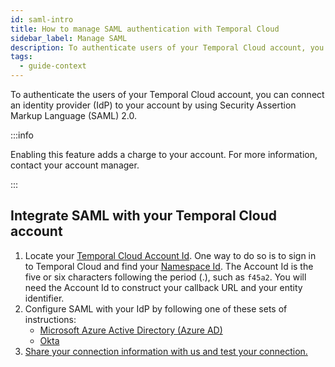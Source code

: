 ```yaml
---
id: saml-intro
title: How to manage SAML authentication with Temporal Cloud
sidebar_label: Manage SAML
description: To authenticate users of your Temporal Cloud account, you can connect an IdP using SAML 2.0.
tags:
  - guide-context
---
```


To authenticate the users of your Temporal Cloud account, you can connect an identity provider (IdP) to your account by using Security Assertion Markup Language (SAML) 2.0.

:::info

Enabling this feature adds a charge to your account.
For more information, contact your account manager.

:::

## Integrate SAML with your Temporal Cloud account

1. Locate your [Temporal Cloud Account Id](/concepts/what-is-a-cloud-account-id).
   One way to do so is to sign in to Temporal Cloud and find your [Namespace Id](/concepts/what-is-a-cloud-namespace-id).
   The Account Id is the five or six characters following the period (.), such as `f45a2`.
   You will need the Account Id to construct your callback URL and your entity identifier.
1. Configure SAML with your IdP by following one of these sets of instructions:
   - [Microsoft Azure Active Directory (Azure AD)](#configure-saml-with-azure-ad)
   - [Okta](#configure-saml-with-okta)
1. [Share your connection information with us and test your connection.](#finish-saml-configuration)
